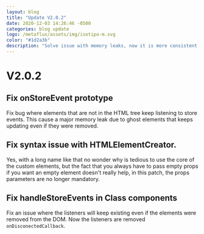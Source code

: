 ```yaml
---
layout: blog
title: "Update V2.0.2"
date: 2020-12-03 14:26:46 -0500
categories: blog update
logo: /metaflux/assets/img/isotipo-m.svg
color: "#1d2a3b"
description: "Solve issue with memory leaks, now it is more consistent with the use of the JavaScript resources"
---
```

# V2.0.2
## Fix onStoreEvent prototype
Fix bug where elements that are not in the HTML tree keep listening to store events. This cause a major memory leak due to ghost elements that keeps updating even if they were removed.

## Fix syntax issue with HTMLElementCreator.
Yes, with a long name like that no wonder why is tedious to use the core of the custom elements, but the fact that you always have to pass empty props if you want an empty element doesn't really help, in this patch, the props parameters are no longer mandatory.

## Fix handleStoreEvents in Class components
Fix an issue where the listeners will keep existing even if the elements were removed from the DOM.
Now the listeners are removed ```onDisconectedCallback```.

